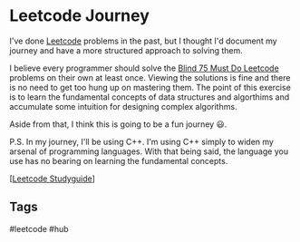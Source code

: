 # Leetcode Journey

I've done [Leetcode](https://leetcode.com/) problems in the past, but I thought I'd document my journey and have a more structured approach to solving them. 

I believe every programmer should solve the [Blind 75 Must Do Leetcode](https://leetcode.com/list/xi4ci4ig/) problems on their own at least once. Viewing the solutions is fine and there is no need to get too hung up on mastering them. The point of this exercise is to learn the fundamental concepts of data structures and algorthims and accumulate some intuition for designing complex algorithms.  

Aside from that, I think this is going to be a fun journey 😃.

P.S. In my journey, I'll be using C++. I'm using C++ simply to widen my arsenal of programming languages. With that being said, the language you use has no bearing on learning the fundamental concepts.  

[[Leetcode Studyguide](../202311060023)]

## Tags
#leetcode #hub
